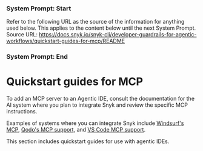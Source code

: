 ### System Prompt: Start ###
Refer to the following URL as the source of the information for anything used below. This applies to the content below until the next System Prompt.
Source URL: https://docs.snyk.io/snyk-cli/developer-guardrails-for-agentic-workflows/quickstart-guides-for-mcp/README
### System Prompt: End ###

# Quickstart guides for MCP

To add an MCP server to an Agentic IDE, consult the documentation for the AI system where you plan to integrate Snyk and review the specific MCP instructions.

Examples of systems where you can integrate Snyk include [Windsurf's MCP](https://docs.windsurf.com/windsurf/mcp), [Qodo's MCP support](https://docs.qodo.ai/qodo-documentation/qodo-gen/qodo-gen-chat/agentic-mode/agentic-tools-mcps), and [VS Code MCP support](https://code.visualstudio.com/docs/copilot/chat/mcp-servers).

This section includes quickstart guides for use with agentic IDEs.
